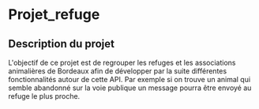 # Projet_refuge
 
## Description du projet

L'objectif de ce projet est de regrouper les refuges et les associations animalières de Bordeaux
afin de développer par la suite différentes fonctionnalités autour de cette API.
Par exemple si on trouve un animal qui semble abandonné sur la voie publique un message pourra être envoyé
au refuge le plus proche.